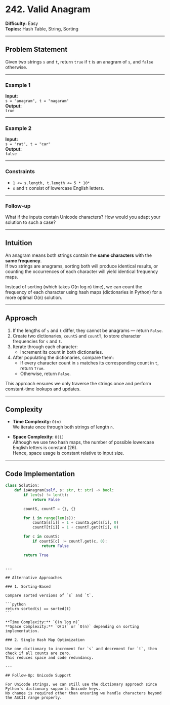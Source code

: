 # 242. Valid Anagram

**Difficulty:** Easy  
**Topics:** Hash Table, String, Sorting

---

## Problem Statement

Given two strings `s` and `t`, return `true` if `t` is an anagram of `s`, and `false` otherwise.

---

### Example 1

**Input:**  
`s = "anagram", t = "nagaram"`  
**Output:**  
`true`

---

### Example 2

**Input:**  
`s = "rat", t = "car"`  
**Output:**  
`false`

---

### Constraints

- `1 <= s.length, t.length <= 5 * 10⁴`
- `s` and `t` consist of lowercase English letters.

---

### Follow-up

What if the inputs contain Unicode characters? How would you adapt your solution to such a case?

---

## Intuition

An anagram means both strings contain the **same characters** with the **same frequency**.  
If two strings are anagrams, sorting both will produce identical results, or counting the occurrences of each character will yield identical frequency maps.

Instead of sorting (which takes O(n log n) time), we can count the frequency of each character using hash maps (dictionaries in Python) for a more optimal O(n) solution.

---

## Approach

1. If the lengths of `s` and `t` differ, they cannot be anagrams — return `False`.
2. Create two dictionaries, `countS` and `countT`, to store character frequencies for `s` and `t`.
3. Iterate through each character:
   - Increment its count in both dictionaries.
4. After populating the dictionaries, compare them:
   - If every character count in `s` matches its corresponding count in `t`, return `True`.
   - Otherwise, return `False`.

This approach ensures we only traverse the strings once and perform constant-time lookups and updates.

---

## Complexity

- **Time Complexity:** `O(n)`  
  We iterate once through both strings of length `n`.

- **Space Complexity:** `O(1)`  
  Although we use two hash maps, the number of possible lowercase English letters is constant (26).  
  Hence, space usage is constant relative to input size.

---

## Code Implementation

```python
class Solution:
    def isAnagram(self, s: str, t: str) -> bool:
        if len(s) != len(t):
            return False

        countS, countT = {}, {}

        for i in range(len(s)):
            countS[s[i]] = 1 + countS.get(s[i], 0)
            countT[t[i]] = 1 + countT.get(t[i], 0)

        for c in countS:
            if countS[c] != countT.get(c, 0):
                return False

        return True
```

````

---

## Alternative Approaches

### 1. Sorting-Based

Compare sorted versions of `s` and `t`.

```python
return sorted(s) == sorted(t)
```

**Time Complexity:** `O(n log n)`
**Space Complexity:** `O(1)` or `O(n)` depending on sorting implementation.

### 2. Single Hash Map Optimization

Use one dictionary to increment for `s` and decrement for `t`, then check if all counts are zero.
This reduces space and code redundancy.

---

## Follow-Up: Unicode Support

For Unicode strings, we can still use the dictionary approach since Python’s dictionary supports Unicode keys.
No change is required other than ensuring we handle characters beyond the ASCII range properly.
````
